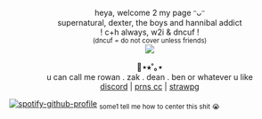 <div align="center">
heya, welcome 2 my page ᵔᴗᵔ<br/>
supernatural, dexter, the boys and hannibal addict <br/>
! c+h always, w2i & dncuf ! <br/>
<sub>(dncuf = do not cover unless friends)</sub>
</div>
<div align="center">
  <img src="https://files.catbox.moe/htqi8l.png">
</div>


<p align="center">
  <b>🎸⋆⭒˚｡⋆</b><br>
u can call me rowan . zak . dean . ben or whatever u like <br/>
  <a href="https://discord.com/users/807377994557554769">discord</a> |
  <a href="https://pronouns.cc/@americasson">prns cc</a> |
  <a href="https://zakhoundgang.straw.page">strawpg</a>

[![spotify-github-profile](https://spotify-github-profile.kittinanx.com/api/view?uid=31mc5dbs4bh6qyye5trc4h765lzq&cover_image=true&theme=novatorem&show_offline=false&background_color=121212&interchange=false&bar_color=3a0808&bar_color_cover=false)](https://github.com/kittinan/spotify-github-profile) <sub> some1 tell me how to center this shit :sob: <sub/>
